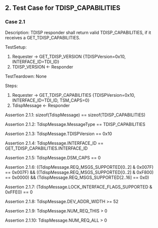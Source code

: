 ## 2. Test Case for TDISP_CAPABILITIES

### Case 2.1

Description: TDISP responder shall return valid TDISP_CAPABILITIES, if it receives a GET_TDISP_CAPABILITIES.

TestSetup:
1. Requester -> GET_TDISP_VERSION {TDISPVersion=0x10, INTERFACE_ID=TDI_ID}
2. TDISP_VERSION <- Responder

TestTeardown: None

Steps:
1. Requester -> GET_TDISP_CAPABILITIES {TDISPVersion=0x10, INTERFACE_ID=TDI_ID, TSM_CAPS=0}
2. TdispMessage <- Responder

Assertion 2.1.1:
    sizeof(TdispMessage) == sizeof(TDISP_CAPABILITIES)

Assertion 2.1.2:
    TdispMessage.MessageType == TDISP_CAPABILITIES

Assertion 2.1.3:
    TdispMessage.TDISPVersion == 0x10

Assertion 2.1.4:
    TdispMessage.INTERFACE_ID == GET_TDISP_CAPABILITIES.INTERFACE_ID

Assertion 2.1.5:
    TdispMessage.DSM_CAPS == 0

Assertion 2.1.6:
    ((TdispMessage.REQ_MSGS_SUPPORTED[0..2] & 0x007F) == 0x007F) &&
    ((TdispMessage.REQ_MSGS_SUPPORTED[0..2] & 0xF800) == 0x0000) &&
    (TdispMessage.REQ_MSGS_SUPPORTED[2..16] == 0x0)

Assertion 2.1.7:
    (TdispMessage.LOCK_INTERFACE_FLAGS_SUPPORTED & 0xFFE0) == 0

Assertion 2.1.8:
    TdispMessage.DEV_ADDR_WIDTH >= 52

Assertion 2.1.9:
    TdispMessage.NUM_REQ_THIS > 0

Assertion 2.1.10:
    TdispMessage.NUM_REQ_ALL > 0
